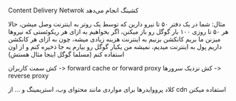 Content Delivery Netwrok
کشینگ انجام می‌دهد

مثال: شما در یک دفتر ۵۰ تا نیرو دارین که توسط یک روتر به اینترنت وصل میشن، حالا هر ۵۰ تا روزی ۱۰۰ بار گوگل رو باز میکنن، اگر بخواهیم به ازای هر ریکوئستی که نیروها میزنن ما بریم کانکشن بزنیم به اینترنت هزینه زیادی میشه، چون به ازای هر کانکشن داریم پول به اینترنت میدیم، نمیشه من یکبار گوگل رو بیارم یه جا ذخیره کنم و از اون استفاده کنم (مسلما گوگل اینجا مثال هستش)

کش سمت کاربران -> forward cache or forward proxy
کش نزدیک سرورها -> reverse proxy

کلاد پرووایدرها برای مواردی مانند محتوای وب، استریمینگ و ... از cdn استفاده میکنن

